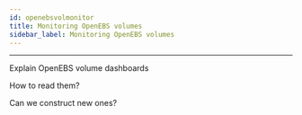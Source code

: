 ```yaml
---
id: openebsvolmonitor
title: Monitoring OpenEBS volumes
sidebar_label: Monitoring OpenEBS volumes
---
```


------



Explain OpenEBS volume dashboards

How to read them?

Can we construct new ones?



